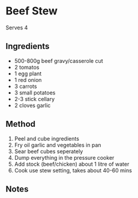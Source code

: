 # Beef Stew

Serves 4


## Ingredients

* 500-800g beef gravy/casserole cut
* 2 tomatos
* 1 egg plant
* 1 red onion
* 3 carrots
* 3 small potatoes
* 2-3 stick cellary
* 2 cloves garlic


## Method

1. Peel and cube ingredients
2. Fry oil garlic and vegetables in pan
3. Sear beef cubes seperately
4. Dump everything in the pressure cooker
5. Add stock (beef/chicken) about 1 litre of water
6. Cook use stew setting, takes about 40-60 mins


## Notes
